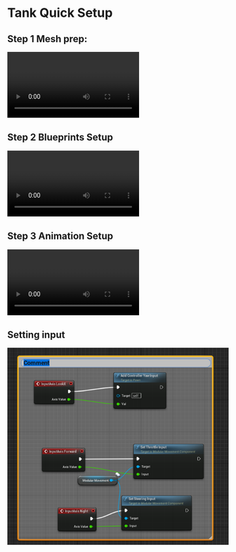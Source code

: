 # Tank Quick Setup

## Step 1 Mesh prep:

<video src="https://github.com/irajsb/ModularMovementDocs/raw/master/Modules/Videos/MeshSetup.mp4" controls="controls" style="max-width: 500px;">
</video>

## Step 2 Blueprints Setup
<video src="https://github.com/irajsb/ModularMovementDocs/raw/master/Modules/Videos/BPSetup.mp4" controls="controls" style="max-width: 500px;">
</video>  

## Step 3 Animation Setup
<video src="https://github.com/irajsb/ModularMovementDocs/raw/master/Modules/Videos/Animating.mp4" controls="controls" style="max-width: 500px;">
</video>  

## Setting input

![](https://github.com/irajsb/ModularMovementDocs/raw/master/Modules/Images/Input.png)